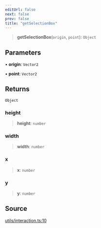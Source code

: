 ```yaml
---
editUrl: false
next: false
prev: false
title: "getSelectionBox"
---
```


> **getSelectionBox**(`origin`, `point`): `Object`

## Parameters

• **origin**: `Vector2`

• **point**: `Vector2`

## Returns

`Object`

### height

> **height**: `number`

### width

> **width**: `number`

### x

> **x**: `number`

### y

> **y**: `number`

## Source

[utils/interaction.ts:10](https://github.com/nodenogg-in/alpha-p2p/blob/b2606a07ac492cf6a35305dd9d2261575053d888/packages/infinitykit/src/utils/interaction.ts#L10)
